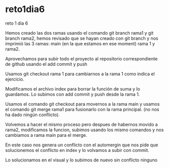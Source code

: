 # reto1dia6
reto 1 dia 6

Hemos creado las dos ramas usando el comando git branch rama1 y git branch rama2, hemos revisado que se hayan creado con git branch y nos imprimió las 3 ramas:
main (en la que estamos en ese moment) rama 1 y rama2.

Aprovechamos para subir todo el proyecto al repositorio correspondiente de github usando el add commit y push

Usamos git checkout rama 1 para cambiarnos a la rama 1 como indica el ejercicio.

Modificamos el archivo index para borrar la función de suma y lo guardamos. Lo subimos con add commit y push desde la rama 1.

Usamos el comando git checkout para movernos a la rama main y usamos el comando git merge rama1 para fusionarlo con la rama principal. (no nos ha dado ningún conflicto).

Volvemos a hacer el mismo proceso pero despues de habernos movido a rama2, modificamos la funcion, subimos usando los mismo comandos y nos cambiamos a rama main para el merge.

En este caso nos genera un conflicto con el automergin que nos pide que solucionemos el conflicto en index y lo volvamos a subir con commit.

Lo solucionamos en el visual y lo subimos de nuevo sin conflicto ninguno





